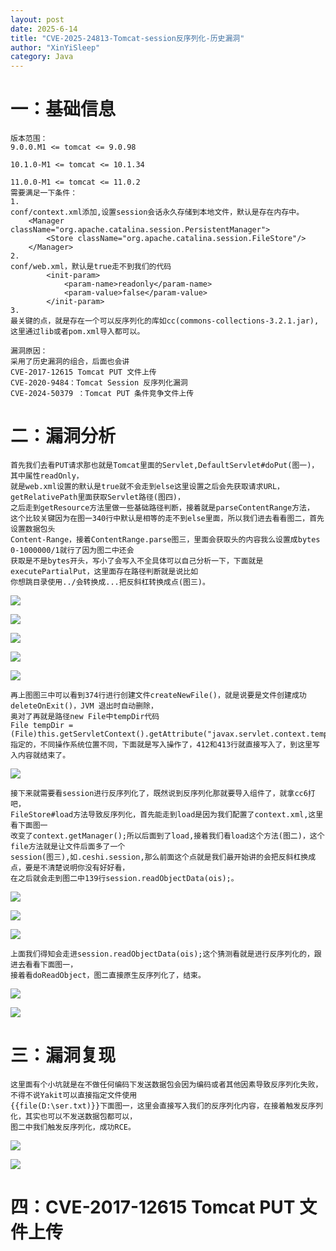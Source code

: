 ```yaml
---
layout: post
date: 2025-6-14
title: "CVE-2025-24813-Tomcat-session反序列化-历史漏洞"
author: "XinYiSleep"
category: Java
---
```

<h1 id="aWvXO">一：基础信息</h1>

```
版本范围：
9.0.0.M1 <= tomcat <= 9.0.98

10.1.0-M1 <= tomcat <= 10.1.34

11.0.0-M1 <= tomcat <= 11.0.2
需要满足一下条件：
1.
conf/context.xml添加,设置session会话永久存储到本地文件，默认是存在内存中。
	<Manager className="org.apache.catalina.session.PersistentManager">
		<Store className="org.apache.catalina.session.FileStore"/>
	</Manager>
2.
conf/web.xml，默认是true走不到我们的代码
		<init-param>
			<param-name>readonly</param-name>
			<param-value>false</param-value>
		</init-param>
3.
最关键的点，就是存在一个可以反序列化的库如cc(commons-collections-3.2.1.jar),这里通过lib或者pom.xml导入都可以。

漏洞原因：
采用了历史漏洞的组合，后面也会讲
CVE-2017-12615 Tomcat PUT ⽂件上传
CVE-2020-9484：Tomcat Session 反序列化漏洞
CVE-2024-50379 ：Tomcat PUT 条件竞争⽂件上传
```
<h1 id="MUs2S">二：漏洞分析</h1>

```
首先我们去看PUT请求那也就是Tomcat里面的Servlet,DefaultServlet#doPut(图一)，其中属性readOnly，
就是web.xml设置的默认是true就不会走到else这里设置之后会先获取请求URL，getRelativePath里面获取Servlet路径(图四)，
之后走到getResource方法里做一些基础路径判断，接着就是parseContentRange方法，
这个比较关键因为在图一340行中默认是相等的走不到else里面，所以我们进去看看图二，首先设置数据包头
Content-Range，接着ContentRange.parse图三，里面会获取头的内容我么设置成bytes 0-1000000/1就行了因为图二中还会
获取是不是bytes开头，写小了会写入不全具体可以自己分析一下，下面就是executePartialPut，这里面存在路径判断就是说比如
你想跳目录使用../会转换成...把反斜杠转换成点(图三)。
```
![](https://xinyisleep.github.io/img/2025/Tomcat/CVE-2025-24813/1.png)

![](https://xinyisleep.github.io/img/2025/Tomcat/CVE-2025-24813/1.1.png)

![](https://xinyisleep.github.io/img/2025/Tomcat/CVE-2025-24813/1.2.png)

![](https://xinyisleep.github.io/img/2025/Tomcat/CVE-2025-24813/2.png)

![](https://xinyisleep.github.io/img/2025/Tomcat/CVE-2025-24813/3.png)

```
再上图图三中可以看到374行进行创建文件createNewFile()，就是说要是文件创建成功deleteOnExit()，JVM 退出时自动删除，
奥对了再就是路径new File中tempDir代码
File tempDir = (File)this.getServletContext().getAttribute("javax.servlet.context.tempdir");
指定的，不同操作系统位置不同，下面就是写入操作了，412和413行就直接写入了，到这里写入内容就结束了。
```

![](https://xinyisleep.github.io/img/2025/Tomcat/CVE-2025-24813/4.png)

```
接下来就需要看session进行反序列化了，既然说到反序列化那就要导入组件了，就拿cc6打吧，
FileStore#load方法导致反序列化，首先能走到load是因为我们配置了context.xml,这里看下面图一
改变了context.getManager();所以后面到了load,接着我们看load这个方法(图二)，这个file方法就是让文件后面多了一个
session(图三),如.ceshi.session,那么前面这个点就是我们最开始讲的会把反斜杠换成点，要是不清楚说明你没有好好看，
在之后就会走到图二中139行session.readObjectData(ois);。
```

![](https://xinyisleep.github.io/img/2025/Tomcat/CVE-2025-24813/5.png)

![](https://xinyisleep.github.io/img/2025/Tomcat/CVE-2025-24813/6.png)

![](https://xinyisleep.github.io/img/2025/Tomcat/CVE-2025-24813/7.png)

```
上面我们得知会走进session.readObjectData(ois);这个猜测看就是进行反序列化的，跟进去看看下面图一，
接着看doReadObject，图二直接原生反序列化了，结束。
```

![](https://xinyisleep.github.io/img/2025/Tomcat/CVE-2025-24813/8.png)

![](https://xinyisleep.github.io/img/2025/Tomcat/CVE-2025-24813/9.png)

<h1 id="Qzmnj">三：漏洞复现</h1>

```
这里面有个小坑就是在不做任何编码下发送数据包会因为编码或者其他因素导致反序列化失败，不得不说Yakit可以直接指定文件使用
{{file(D:\ser.txt)}}下面图一，这里会直接写入我们的反序列化内容，在接着触发反序列化，其实也可以不发送数据包都可以，
图二中我们触发反序列化，成功RCE。
```

![](https://xinyisleep.github.io/img/2025/Tomcat/CVE-2025-24813/10.png)

![](https://xinyisleep.github.io/img/2025/Tomcat/CVE-2025-24813/11.png)


<h1 id="b3xqG">四：CVE-2017-12615 Tomcat PUT ⽂件上传</h1>


